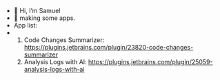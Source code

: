 - 👋 Hi, I’m Samuel
- 👋 making some apps.
- App list:
- 1. Code Changes Summarizer: https://plugins.jetbrains.com/plugin/23820-code-changes-summarizer
  2. Analysis Logs with AI: https://plugins.jetbrains.com/plugin/25059-analysis-logs-with-ai

<!---
CRtree/CRtree is a ✨ special ✨ repository because its `README.md` (this file) appears on your GitHub profile.
You can click the Preview link to take a look at your changes.
--->
